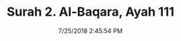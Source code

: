 ---
title       : "Surah 2. Al-Baqara, Ayah 111"
date        : 7/25/2018 2:45:54 PM
draft       : false
type        : "quran"
layout      : "compare"
BookCode    : "CMP"
SurahNumber : "2"
AyahNumber  : "111"
TotalAyah   : "286"
---